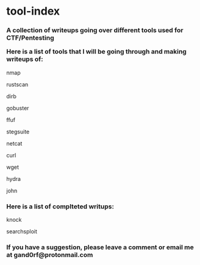 # tool-index
<h3>A collection of writeups going over different tools used for CTF/Pentesting

Here is a list of tools that I will be going through and making writeups of:</h3>

nmap

rustscan

dirb

gobuster

ffuf

stegsuite

netcat

curl

wget

hydra

john

<h3>Here is a list of complteted writups:</h3>

knock

searchsploit

<h3>If you have a suggestion, please leave a comment or email me at gand0rf@protonmail.com</h3>
